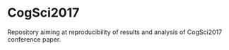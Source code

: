 # CogSci2017
Repository aiming at reproducibility of results and analysis of CogSci2017 conference paper. 
